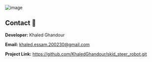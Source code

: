 ![image](https://github.com/user-attachments/assets/11842f1f-3047-40e7-85f5-580d4c83c5cc)


























## Contact 📧

**Developer:**  Khaled Ghandour

**Email:** khaled.essam.200230@gmail.com

**Project Link:** https://github.com/KhaledGhandour/skid_steer_robot.git




